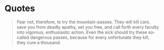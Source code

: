 # Quotes

> Fear not, therefore, to try the mountain-passes. They will kill care, save you from deadly apathy, set you free, and call forth every faculty into vigorous, enthusiastic action. Even the sick should try these so-called dangerous passes, because for every unfortunate they kill, they cure a thousand.
